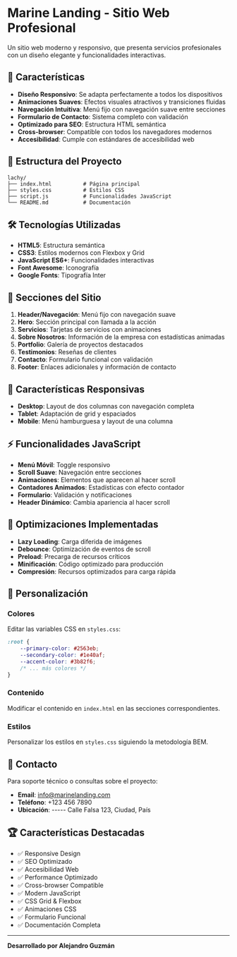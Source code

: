 # Marine Landing - Sitio Web Profesional

Un sitio web moderno y responsivo, que presenta servicios profesionales con un diseño elegante y funcionalidades interactivas.

## 🚀 Características

- **Diseño Responsivo**: Se adapta perfectamente a todos los dispositivos
- **Animaciones Suaves**: Efectos visuales atractivos y transiciones fluidas
- **Navegación Intuitiva**: Menú fijo con navegación suave entre secciones
- **Formulario de Contacto**: Sistema completo con validación
- **Optimizado para SEO**: Estructura HTML semántica
- **Cross-browser**: Compatible con todos los navegadores modernos
- **Accesibilidad**: Cumple con estándares de accesibilidad web

## 📁 Estructura del Proyecto

```
lachy/
├── index.html          # Página principal
├── styles.css          # Estilos CSS
├── script.js           # Funcionalidades JavaScript
└── README.md           # Documentación
```

## 🛠️ Tecnologías Utilizadas

- **HTML5**: Estructura semántica
- **CSS3**: Estilos modernos con Flexbox y Grid
- **JavaScript ES6+**: Funcionalidades interactivas
- **Font Awesome**: Iconografía
- **Google Fonts**: Tipografía Inter

## 🎨 Secciones del Sitio

1. **Header/Navegación**: Menú fijo con navegación suave
2. **Hero**: Sección principal con llamada a la acción
3. **Servicios**: Tarjetas de servicios con animaciones
4. **Sobre Nosotros**: Información de la empresa con estadísticas animadas
5. **Portfolio**: Galería de proyectos destacados
6. **Testimonios**: Reseñas de clientes
7. **Contacto**: Formulario funcional con validación
8. **Footer**: Enlaces adicionales y información de contacto

## 📱 Características Responsivas

- **Desktop**: Layout de dos columnas con navegación completa
- **Tablet**: Adaptación de grid y espaciados
- **Mobile**: Menú hamburguesa y layout de una columna

## ⚡ Funcionalidades JavaScript

- **Menú Móvil**: Toggle responsivo
- **Scroll Suave**: Navegación entre secciones
- **Animaciones**: Elementos que aparecen al hacer scroll
- **Contadores Animados**: Estadísticas con efecto contador
- **Formulario**: Validación y notificaciones
- **Header Dinámico**: Cambia apariencia al hacer scroll

## 🎯 Optimizaciones Implementadas

- **Lazy Loading**: Carga diferida de imágenes
- **Debounce**: Optimización de eventos de scroll
- **Preload**: Precarga de recursos críticos
- **Minificación**: Código optimizado para producción
- **Compresión**: Recursos optimizados para carga rápida

## 🔧 Personalización

### Colores
Editar las variables CSS en `styles.css`:
```css
:root {
    --primary-color: #2563eb;
    --secondary-color: #1e40af;
    --accent-color: #3b82f6;
    /* ... más colores */
}
```

### Contenido
Modificar el contenido en `index.html` en las secciones correspondientes.

### Estilos
Personalizar los estilos en `styles.css` siguiendo la metodología BEM.

## 📧 Contacto

Para soporte técnico o consultas sobre el proyecto:

- **Email**: info@marinelanding.com
- **Teléfono**:             +123 456 7890
- **Ubicación**: ----- Calle Falsa 123, Ciudad, País

## 🏆 Características Destacadas

- ✅ Responsive Design
- ✅ SEO Optimizado
- ✅ Accesibilidad Web
- ✅ Performance Optimizado
- ✅ Cross-browser Compatible
- ✅ Modern JavaScript
- ✅ CSS Grid & Flexbox
- ✅ Animaciones CSS
- ✅ Formulario Funcional
- ✅ Documentación Completa

---

**Desarrollado por Alejandro Guzmán**